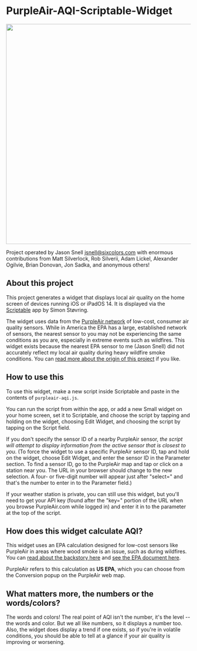 # PurpleAir-AQI-Scriptable-Widget

<img src="https://sixcolors.com/wp-content/uploads/2021/08/new-aqi.jpg" width="600" />



Project operated by Jason Snell <jsnell@sixcolors.com> with enormous contributions from Matt Silverlock, Rob Silverii, Adam Lickel, Alexander Ogilvie, Brian Donovan, Jon Sadka, and anonymous others!

## About this project

This project generates a widget that displays local air quality on the home screen of devices running iOS or iPadOS 14. It is displayed via the [Scriptable](https://scriptable.app) app by Simon Støvring.

The widget uses data from the [PurpleAir network](https://www2.purpleair.com) of low-cost, consumer air quality sensors. While in America the EPA has a large, established network of sensors, the nearest sensor to you may not be experiencing the same conditions as you are, especially in extreme events such as wildfires. This widget exists because the nearest EPA sensor to me (Jason Snell) did not accurately reflect my local air quality during heavy wildfire smoke conditions. You can [read more about the origin of this project](https://sixcolors.com/post/2020/08/how-bad-is-the-air-out-there/) if you like.

## How to use this

To use this widget, make a new script inside Scriptable and paste in the contents of `purpleair-aqi.js`. 

You can run the script from within the app, or add a new Small widget on your home screen, set it to Scriptable, and choose the script by tapping and holding on the widget, choosing Edit Widget, and choosing the script by tapping on the Script field. 

If you don't specify the sensor ID of a nearby PurpleAir sensor, _the script will attempt to display information from the active sensor that is closest to you_. (To force the widget to use a specific PurpleAir sensor ID, tap and hold on the widget, choose Edit Widget, and enter the sensor ID in the Parameter section. To find a sensor ID, go to the PurpleAir map and tap or click on a station near you. The URL in your browser should change to the new selection. A four- or five-digit number will appear just after "select=" and that's the number to enter in to the Parameter field.)

If your weather station is private, you can still use this widget, but you'll need to get your API key (found after the "key=" portion of the URL when you browse PurpleAir.com while logged in) and enter it in to the parameter at the top of the script.

## How does this widget calculate AQI?

This widget uses an EPA calculation designed for low-cost sensors like PurpleAir in areas where wood smoke is an issue, such as during wildfires. You can [read about the backstory here](https://thebolditalic.com/understanding-purpleair-vs-airnow-gov-measurements-of-wood-smoke-pollution-562923a55226) and [see the EPA document here](https://cfpub.epa.gov/si/si_public_record_report.cfm?dirEntryId=349513&Lab=CEMM&simplesearch=0&showcriteria=2&sortby=pubDate&timstype=&datebeginpublishedpresented=08/25/2018).

PurpleAir refers to this calculation as **US EPA**, which you can choose from the Conversion popup on the PurpleAir web map.

## What matters more, the numbers or the words/colors?

The words and colors! The real point of AQI isn't the number, it's the level -- the words and color. But we all like numbers, so it displays a number too. Also, the widget does display a trend if one exists, so if you're in volatile conditions, you should be able to tell at a glance if your air quality is improving or worsening.
